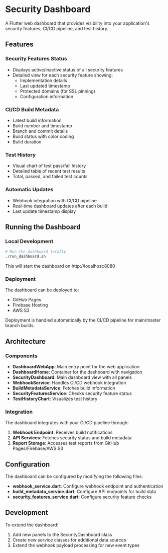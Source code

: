 # Security Dashboard

A Flutter web dashboard that provides visibility into your application's security features, CI/CD pipeline, and test history.

## Features

### Security Features Status
- Displays active/inactive status of all security features
- Detailed view for each security feature showing:
  - Implementation details
  - Last updated timestamp
  - Protected domains (for SSL pinning)
  - Configuration information

### CI/CD Build Metadata
- Latest build information
- Build number and timestamp
- Branch and commit details
- Build status with color coding
- Build duration

### Test History
- Visual chart of test pass/fail history
- Detailed table of recent test results
- Total, passed, and failed test counts

### Automatic Updates
- Webhook integration with CI/CD pipeline
- Real-time dashboard updates after each build
- Last update timestamp display

## Running the Dashboard

### Local Development

```bash
# Run the dashboard locally
./run_dashboard.sh
```

This will start the dashboard on http://localhost:8080

### Deployment

The dashboard can be deployed to:
- GitHub Pages
- Firebase Hosting
- AWS S3

Deployment is handled automatically by the CI/CD pipeline for main/master branch builds.

## Architecture

### Components

- **DashboardWebApp**: Main entry point for the web application
- **DashboardHome**: Container for the dashboard with navigation
- **SecurityDashboard**: Main dashboard view with all panels
- **WebhookService**: Handles CI/CD webhook integration
- **BuildMetadataService**: Fetches build information
- **SecurityFeaturesService**: Checks security feature status
- **TestHistoryChart**: Visualizes test history

### Integration

The dashboard integrates with your CI/CD pipeline through:

1. **Webhook Endpoint**: Receives build notifications
2. **API Services**: Fetches security status and build metadata
3. **Report Storage**: Accesses test reports from GitHub Pages/Firebase/AWS S3

## Configuration

The dashboard can be configured by modifying the following files:

- **webhook_service.dart**: Configure webhook endpoint and authentication
- **build_metadata_service.dart**: Configure API endpoints for build data
- **security_features_service.dart**: Configure security feature checks

## Development

To extend the dashboard:

1. Add new panels to the SecurityDashboard class
2. Create new service classes for additional data sources
3. Extend the webhook payload processing for new event types